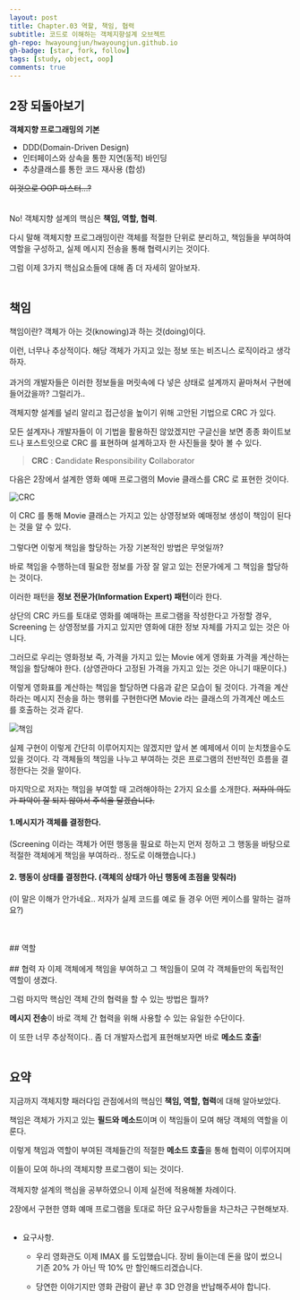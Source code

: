 ```yaml
---
layout: post
title: Chapter.03 역할, 책임, 협력
subtitle: 코드로 이해하는 객체지향설계 오브젝트
gh-repo: hwayoungjun/hwayoungjun.github.io
gh-badge: [star, fork, follow]
tags: [study, object, oop]
comments: true
---
```


## 2장 되돌아보기
**객체지향 프로그래밍의 기본**
- DDD(Domain-Driven Design)
- 인터페이스와 상속을 통한 지연(동적) 바인딩       
- 추상클래스를 통한 코드 재사용 (합성)

~~이것으로 OOP 마스터...?~~
<br>
<br>
<br>
No! 객체지향 설계의 핵심은 **책임, 역할, 협력**.

다시 말해 객체지향 프로그래밍이란
객체를 적절한 단위로 분리하고, 책임들을 부여하여 역할을 구성하고, 실제 메시지 전송을 통해 협력시키는 것이다.

그럼 이제 3가지 핵심요소들에 대해 좀 더 자세히 알아보자.
<br>
<br>
## 책임
책임이란? 객체가 아는 것(knowing)과 하는 것(doing)이다.

이런, 너무나 추상적이다. 해당 객체가 가지고 있는 정보 또는 비즈니스 로직이라고 생각하자.
<br>
<br>
과거의 개발자들은 이러한 정보들을 머릿속에 다 넣은 상태로 설계까지 끝마쳐서 구현에 들어갔을까? 그럴리가..

객체지향 설계를 널리 알리고 접근성을 높이기 위해 고안된 기법으로 CRC 가 있다. 

모든 설계자나 개발자들이 이 기법을 활용하진 않았겠지만 구글신을 보면 종종 화이트보드나 포스트잇으로 CRC 를 표현하며 설계하고자 한 사진들을 찾아 볼 수 있다.

> **CRC** : **C**andidate **R**esponsibility **C**ollaborator

다음은 2장에서 설계한 영화 예매 프로그램의 Movie 클래스를 CRC 로 표현한 것이다.

![CRC](https://hwayoungjun.github.io/img/CRC.png)

이 CRC 를 통해 Movie 클래스는 가지고 있는 상영정보와 예매정보 생성이 책임이 된다는 것을 알 수 있다.
<br>
<br>
그렇다면 이렇게 책임을 할당하는 가장 기본적인 방법은 무엇일까?

바로 책임을 수행하는데 필요한 정보를 가장 잘 알고 있는 전문가에게 그 책임을 할당하는 것이다.

이러한 패턴을 **정보 전문가(Information Expert) 패턴**이라 한다.

상단의 CRC 카드를 토대로 영화를 예매하는 프로그램을 작성한다고 가정할 경우, Screening 는 상영정보를 가지고 있지만 영화에 대한 정보 자체를 가지고 있는 것은 아니다. 

그러므로 우리는 영화정보 즉, 가격을 가지고 있는 Movie 에게 영화표 가격을 계산하는 책임을 할당해야 한다. (상영관마다 고정된 가격을 가지고 있는 것은 아니기 때문이다.)

이렇게 영화표를 계산하는 책임을 할당하면 다음과 같은 모습이 될 것이다. 가격을 계산하라는 메시지 전송을 하는 행위를 구현한다면 Movie 라는 클래스의 가격계산 메소드를 호출하는 것과 같다.

![책임](https://hwayoungjun.github.io/img/책임.PNG)

실제 구현이 이렇게 간단히 이루어지지는 않겠지만 앞서 본 예제에서 이미 눈치챘을수도 있을 것이다. 각 객체들의 책임을 나누고 부여하는 것은 프로그램의 전반적인 흐름을 결정한다는 것을 말이다. 

마지막으로 저자는 책임을 부여할 때 고려해야하는 2가지 요소를 소개한다. ~~저자의 의도가 파악이 잘 되지 않아서 주석을 달겠습니다.~~

#### 1.메시지가 객체를 결정한다.
(Screening 이라는 객체가 어떤 행동을 필요로 하는지 먼저 정하고 그 행동을 바탕으로 적절한 객체에게 책임을 부여하라.. 정도로 이해했습니다.)

#### 2. 행동이 상태를 결정한다. (객체의 상태가 아닌 행동에 초점을 맞춰라)
(이 말은 이해가 안가네요.. 저자가 실제 코드를 예로 들 경우 어떤 케이스를 말하는 걸까요?)

<br>
<br>
## 역할

<br>
<br>
## 협력
자 이제 객체에게 책임을 부여하고 그 책임들이 모여 각 객체들만의 독립적인 역할이 생겼다. 

그럼 마지막 핵심인 객체 간의 협력을 할 수 있는 방법은 뭘까?

**메시지 전송**이 바로 객체 간 협력을 위해 사용할 수 있는 유일한 수단이다.

이 또한 너무 추상적이다.. 좀 더 개발자스럽게 표현해보자면 바로 **메소드 호출**!
<br>
<br>


## 요약
지금까지 객체지향 패러다임 관점에서의 핵심인 **책임, 역할, 협력**에 대해 알아보았다.

책임은 객체가 가지고 있는 **필드와 메소드**이며 이 책임들이 모여 해당 객체의 역할을 이룬다.

이렇게 책임과 역할이 부여된 객체들간의 적절한 **메소드 호출**을 통해 협력이 이루어지며

이들이 모여 하나의 객체지향 프로그램이 되는 것이다.
<br>
<br>
객체지향 설계의 핵심을 공부하였으니 이제 실전에 적용해볼 차례이다.

2장에서 구현한 영화 예매 프로그램을 토대로 하단 요구사항들을 차근차근 구현해보자.
<br>
<br>
- 요구사항.

  + 우리 영화관도 이제 IMAX 를 도입했습니다. 장비 들이는데 돈을 많이 썼으니 기존 20% 가 아닌 딱 10% 만 할인해드리겠습니다.
  
  + 당연한 이야기지만 영화 관람이 끝난 후 3D 안경을 반납해주셔야 합니다.

